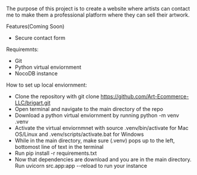 The purpose of this project is to create a website where artists can contact me to make them a professional platform where they can sell their artwork.


Features(Coming Soon)
* Secure contact form

Requiremnts:
* Git
* Python virtual enviornment
* NocoDB instance

How to set up local enviornment:
* Clone the repository with git clone https://github.com/Art-Ecommerce-LLC/brigart.git
* Open terminal and navigate to the main directory of the repo
* Download a python virtual enviornment by running python -m venv .venv
* Activate the virtual enviornmnet with source .venv/bin/activate for Mac OS/Linux and .venv/scripts/activate.bat for Windows
* While in the main directory, make sure (.venv) pops up to the left, bottomost line of text in the terminal
* Run pip install -r requirements.txt
* Now that dependencies are download and you are in the main directory. Run uvicorn src.app:app --reload to run your instance